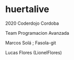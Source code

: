 # huertalive

2020 Coderdojo Cordoba

Team Programacion Avanzada

Marcos Solá ; Fasola-git

Lucas Flores  (LionelFlores)
